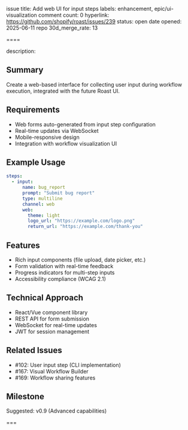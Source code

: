 issue title: Add web UI for input steps
labels: enhancement, epic/ui-visualization
comment count: 0
hyperlink: https://github.com/shopify/roast/issues/239
status: open
date opened: 2025-06-11
repo 30d_merge_rate: 13

====

description:
## Summary
Create a web-based interface for collecting user input during workflow execution, integrated with the future Roast UI.

## Requirements
- Web forms auto-generated from input step configuration
- Real-time updates via WebSocket
- Mobile-responsive design
- Integration with workflow visualization UI

## Example Usage
```yaml
steps:
  - input:
      name: bug_report
      prompt: "Submit bug report"
      type: multiline
      channel: web
      web:
        theme: light
        logo_url: "https://example.com/logo.png"
        return_url: "https://example.com/thank-you"
```

## Features
- Rich input components (file upload, date picker, etc.)
- Form validation with real-time feedback
- Progress indicators for multi-step inputs
- Accessibility compliance (WCAG 2.1)

## Technical Approach
- React/Vue component library
- REST API for form submission
- WebSocket for real-time updates
- JWT for session management

## Related Issues
- #102: User input step (CLI implementation)
- #167: Visual Workflow Builder
- #169: Workflow sharing features

## Milestone
Suggested: v0.9 (Advanced capabilities)

===
